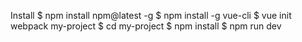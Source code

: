 Install
      $ npm install npm@latest -g
      $ npm install -g vue-cli
      $ vue init webpack my-project
      $ cd my-project
      $ npm install
      $ npm run dev
